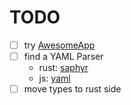 # TODO

- [ ] try [AwesomeApp](https://awesomeapp.dev/)
- [ ] find a YAML Parser
  - rust: [saphyr](https://docs.rs/saphyr/latest/saphyr/)
  - js: [yaml](https://www.npmjs.com/package/yaml)
- [ ] move types to rust side
